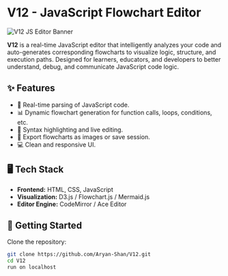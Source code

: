 # V12 - JavaScript Flowchart Editor

![V12 JS Editor Banner](https://github.com/Aryan-Shan/V12/blob/main/assets/logo.png)

**V12** is a real-time JavaScript editor that intelligently analyzes your code and auto-generates corresponding flowcharts to visualize logic, structure, and execution paths. Designed for learners, educators, and developers to better understand, debug, and communicate JavaScript code logic.

## ✨ Features

- 🧠 Real-time parsing of JavaScript code.
- 📊 Dynamic flowchart generation for function calls, loops, conditions, etc.
- 🎯 Syntax highlighting and live editing.
- 📎 Export flowcharts as images or save session.
- 💻 Clean and responsive UI.

## 🖥️ Tech Stack

- **Frontend:** HTML, CSS, JavaScript
- **Visualization:** D3.js / Flowchart.js / Mermaid.js 
- **Editor Engine:** CodeMirror / Ace Editor 


## 🚀 Getting Started

Clone the repository:

```bash
git clone https://github.com/Aryan-Shan/V12.git
cd V12
run on localhost

